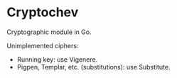 # Cryptochev

Cryptographic module in Go.

Unimplemented ciphers:
- Running key: use Vigenere.
- Pigpen, Templar, etc. (substitutions): use Substitute.
